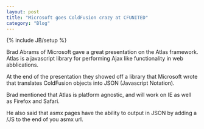 ```yaml
---
layout: post
title: "Microsoft goes ColdFusion crazy at CFUNITED"
category: "Blog"
---
```

{% include JB/setup %}

Brad Abrams of Microsoft gave a great presentation on the Atlas framework. Atlas is a javascript library for performing Ajax like functionality in web abblications.

At the end of the presentation they showed off a library that Microsoft wrote that translates ColdFusion objects into JSON (Javascript Notation).

Brad mentioned that Atlas is platform agnostic, and will work on IE as well as Firefox and Safari.

He also said that asmx pages have the ability to output in JSON by adding a /JS to the end of you asmx url.